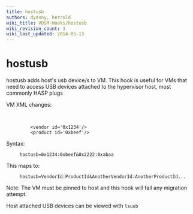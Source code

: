 ```yaml
---
title: hostusb
authors: dyasny, herrold
wiki_title: VDSM-Hooks/hostusb
wiki_revision_count: 3
wiki_last_updated: 2014-05-13
---
```


# hostusb

hostusb adds host's usb device/s to VM. This hook is useful for VMs that need to access USB devices attached to the hypervisor host, most commonly HASP plugs

VM XML changes:

<hostdev mode='subsystem' type='usb'>
          

             <vendor id='0x1234'/>
             <product id='0xbeef'/>

</hostdev>

Syntax:

         hostusb=0x1234:0xbeef&0x2222:0xabaa

This maps to:

         hostusb=VendorId:ProductId&AnotherVendorId:AnotherProductId... 

Note: The VM must be pinned to host and this hook will fail any migration attempt.

Host attached USB devices can be viewed with `lsusb`
